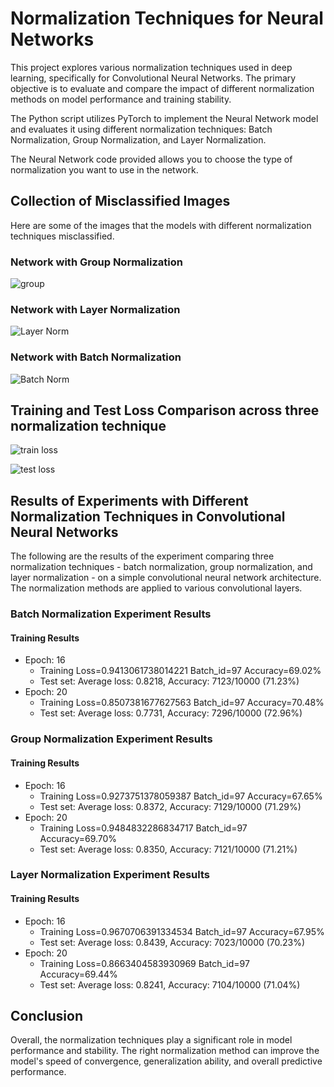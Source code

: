 # Normalization Techniques for Neural Networks

This project explores various normalization techniques used in deep learning, specifically for Convolutional Neural Networks. The primary objective is to evaluate and compare the impact of different normalization methods on model performance and training stability. 

The Python script utilizes PyTorch to implement the Neural Network model and evaluates it using different normalization techniques: Batch Normalization, Group Normalization, and Layer Normalization.

The Neural Network code provided allows you to choose the type of normalization you want to use in the network.

## Collection of Misclassified Images
Here are some of the images that the models with different normalization techniques misclassified.

### Network with Group Normalization

![group](./pictures/group.png)

### Network with Layer Normalization

![Layer Norm](./pictures/layer.png)

### Network with Batch Normalization

![Batch Norm](./pictures/batch.png)


## Training and Test Loss Comparison across three normalization technique

![train loss](./pictures/loss.png)

![test loss](./pictures/test.png)



## Results of Experiments with Different Normalization Techniques in Convolutional Neural Networks

The following are the results of the experiment comparing three normalization techniques - batch normalization, group normalization, and layer normalization - on a simple convolutional neural network architecture. The normalization methods are applied to various convolutional layers. 

### Batch Normalization Experiment Results


#### Training Results

- Epoch:  16
  - Training Loss=0.9413061738014221 Batch_id=97 Accuracy=69.02%
  - Test set: Average loss: 0.8218, Accuracy: 7123/10000 (71.23%)
- Epoch:  20
  - Training Loss=0.8507381677627563 Batch_id=97 Accuracy=70.48%
  - Test set: Average loss: 0.7731, Accuracy: 7296/10000 (72.96%)

### Group Normalization Experiment Results

#### Training Results

- Epoch:  16
  - Training Loss=0.9273751378059387 Batch_id=97 Accuracy=67.65%
  - Test set: Average loss: 0.8372, Accuracy: 7129/10000 (71.29%)
- Epoch:  20
  - Training Loss=0.9484832286834717 Batch_id=97 Accuracy=69.70%
  - Test set: Average loss: 0.8350, Accuracy: 7121/10000 (71.21%)

### Layer Normalization Experiment Results

#### Training Results

- Epoch:  16
  - Training Loss=0.9670706391334534 Batch_id=97 Accuracy=67.95%
  - Test set: Average loss: 0.8439, Accuracy: 7023/10000 (70.23%)
- Epoch:  20
  - Training Loss=0.8663404583930969 Batch_id=97 Accuracy=69.44%
  - Test set: Average loss: 0.8241, Accuracy: 7104/10000 (71.04%)
 
## Conclusion
Overall, the normalization techniques play a significant role in model performance and stability. The right normalization method can improve the model's speed of convergence, generalization ability, and overall predictive performance.

